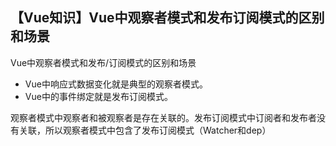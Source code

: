 ## 【Vue知识】Vue中观察者模式和发布订阅模式的区别和场景

Vue中观察者模式和发布/订阅模式的区别和场景

- Vue中响应式数据变化就是典型的观察者模式。
- Vue中的事件绑定就是发布订阅模式。



观察者模式中观察者和被观察者是存在关联的。发布订阅模式中订阅者和发布者没有关联，所以观察者模式中包含了发布订阅模式（Watcher和dep）